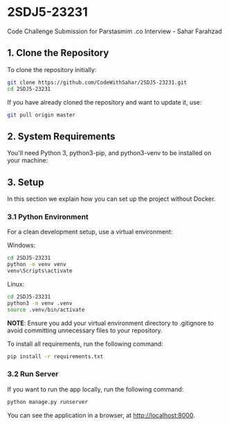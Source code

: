 # 2SDJ5-23231
Code Challenge Submission for Parstasmim .co Interview - Sahar Farahzad

## 1. Clone the Repository

To clone the repository initially:

```bash
git clone https://github.com/CodeWithSahar/2SDJ5-23231.git
cd 2SDJ5-23231
```

If you have already cloned the repository and want to update it, use:

```bash
git pull origin master
```

## 2. System Requirements

You'll need Python 3, python3-pip, and python3-venv to be installed on your machine:

## 3. Setup

In this section we explain how you can set up the project without Docker.

### 3.1 Python Environment

For a clean development setup, use a virtual environment:

Windows:
```bash
cd 2SDJ5-23231
python -m venv venv
venv\Scripts\activate
```

Linux:
```bash
cd 2SDJ5-23231
python3 -m venv .venv
source .venv/bin/activate
```

**NOTE**: Ensure you add your virtual environment directory to .gitignore to avoid committing unnecessary files to your repository.

To install all requirements, run the following command:

```bash
pip install -r requirements.txt
```

### 3.2 Run Server

If you want to run the app locally, run the following command:

```bash
python manage.py runserver
```

You can see the application in a browser, at [http://localhost:8000](http://localhost:8000).
